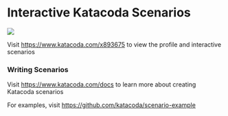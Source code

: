 # Interactive Katacoda Scenarios

[![](http://shields.katacoda.com/katacoda/x893675/count.svg)](https://www.katacoda.com/x893675 "Get your profile on Katacoda.com")

Visit https://www.katacoda.com/x893675 to view the profile and interactive scenarios

### Writing Scenarios
Visit https://www.katacoda.com/docs to learn more about creating Katacoda scenarios

For examples, visit https://github.com/katacoda/scenario-example
